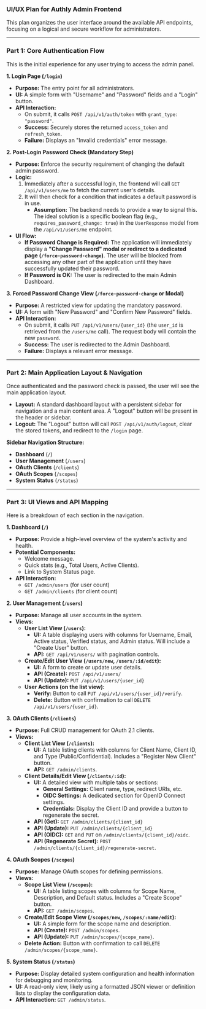 ### **UI/UX Plan for Authly Admin Frontend**

This plan organizes the user interface around the available API endpoints, focusing on a logical and secure workflow for administrators.

---

### **Part 1: Core Authentication Flow**

This is the initial experience for any user trying to access the admin panel.

**1. Login Page (`/login`)**
*   **Purpose:** The entry point for all administrators.
*   **UI:** A simple form with "Username" and "Password" fields and a "Login" button.
*   **API Interaction:**
    *   On submit, it calls `POST /api/v1/auth/token` with `grant_type: "password"`.
    *   **Success:** Securely stores the returned `access_token` and `refresh_token`.
    *   **Failure:** Displays an "Invalid credentials" error message.

**2. Post-Login Password Check (Mandatory Step)**
*   **Purpose:** Enforce the security requirement of changing the default admin password.
*   **Logic:**
    1.  Immediately after a successful login, the frontend will call `GET /api/v1/users/me` to fetch the current user's details.
    2.  It will then check for a condition that indicates a default password is in use.
        *   **Assumption:** The backend needs to provide a way to signal this. The ideal solution is a specific boolean flag (e.g., `requires_password_change: true`) in the `UserResponse` model from the `/api/v1/users/me` endpoint.
*   **UI Flow:**
    *   **If Password Change is Required:** The application will immediately display a **"Change Password" modal or redirect to a dedicated page (`/force-password-change`)**. The user will be blocked from accessing any other part of the application until they have successfully updated their password.
    *   **If Password is OK:** The user is redirected to the main Admin Dashboard.

**3. Forced Password Change View (`/force-password-change` or Modal)**
*   **Purpose:** A restricted view for updating the mandatory password.
*   **UI:** A form with "New Password" and "Confirm New Password" fields.
*   **API Interaction:**
    *   On submit, it calls `PUT /api/v1/users/{user_id}` (the `user_id` is retrieved from the `/users/me` call). The request body will contain the new `password`.
    *   **Success:** The user is redirected to the Admin Dashboard.
    *   **Failure:** Displays a relevant error message.

---

### **Part 2: Main Application Layout & Navigation**

Once authenticated and the password check is passed, the user will see the main application layout.

*   **Layout:** A standard dashboard layout with a persistent sidebar for navigation and a main content area. A "Logout" button will be present in the header or sidebar.
*   **Logout:** The "Logout" button will call `POST /api/v1/auth/logout`, clear the stored tokens, and redirect to the `/login` page.

**Sidebar Navigation Structure:**

*   **Dashboard** (`/`)
*   **User Management** (`/users`)
*   **OAuth Clients** (`/clients`)
*   **OAuth Scopes** (`/scopes`)
*   **System Status** (`/status`)

---

### **Part 3: UI Views and API Mapping**

Here is a breakdown of each section in the navigation.

**1. Dashboard (`/`)**
*   **Purpose:** Provide a high-level overview of the system's activity and health.
*   **Potential Components:**
    *   Welcome message.
    *   Quick stats (e.g., Total Users, Active Clients).
    *   Link to System Status page.
*   **API Interaction:**
    *   `GET /admin/users` (for user count)
    *   `GET /admin/clients` (for client count)

**2. User Management (`/users`)**
*   **Purpose:** Manage all user accounts in the system.
*   **Views:**
    *   **User List View (`/users`):**
        *   **UI:** A table displaying users with columns for Username, Email, Active status, Verified status, and Admin status. Will include a "Create User" button.
        *   **API:** `GET /api/v1/users/` with pagination controls.
    *   **Create/Edit User View (`/users/new`, `/users/:id/edit`):**
        *   **UI:** A form to create or update user details.
        *   **API (Create):** `POST /api/v1/users/`
        *   **API (Update):** `PUT /api/v1/users/{user_id}`
    *   **User Actions (on the list view):**
        *   **Verify:** Button to call `PUT /api/v1/users/{user_id}/verify`.
        *   **Delete:** Button with confirmation to call `DELETE /api/v1/users/{user_id}`.

**3. OAuth Clients (`/clients`)**
*   **Purpose:** Full CRUD management for OAuth 2.1 clients.
*   **Views:**
    *   **Client List View (`/clients`):**
        *   **UI:** A table listing clients with columns for Client Name, Client ID, and Type (Public/Confidential). Includes a "Register New Client" button.
        *   **API:** `GET /admin/clients`.
    *   **Client Details/Edit View (`/clients/:id`):**
        *   **UI:** A detailed view with multiple tabs or sections:
            *   **General Settings:** Client name, type, redirect URIs, etc.
            *   **OIDC Settings:** A dedicated section for OpenID Connect settings.
            *   **Credentials:** Display the Client ID and provide a button to regenerate the secret.
        *   **API (Get):** `GET /admin/clients/{client_id}`
        *   **API (Update):** `PUT /admin/clients/{client_id}`
        *   **API (OIDC):** `GET` and `PUT` on `/admin/clients/{client_id}/oidc`.
        *   **API (Regenerate Secret):** `POST /admin/clients/{client_id}/regenerate-secret`.

**4. OAuth Scopes (`/scopes`)**
*   **Purpose:** Manage OAuth scopes for defining permissions.
*   **Views:**
    *   **Scope List View (`/scopes`):**
        *   **UI:** A table listing scopes with columns for Scope Name, Description, and Default status. Includes a "Create Scope" button.
        *   **API:** `GET /admin/scopes`.
    *   **Create/Edit Scope View (`/scopes/new`, `/scopes/:name/edit`):**
        *   **UI:** A simple form for the scope name and description.
        *   **API (Create):** `POST /admin/scopes`.
        *   **API (Update):** `PUT /admin/scopes/{scope_name}`.
    *   **Delete Action:** Button with confirmation to call `DELETE /admin/scopes/{scope_name}`.

**5. System Status (`/status`)**
*   **Purpose:** Display detailed system configuration and health information for debugging and monitoring.
*   **UI:** A read-only view, likely using a formatted JSON viewer or definition lists to display the configuration data.
*   **API Interaction:** `GET /admin/status`.
